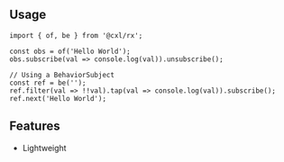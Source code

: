 ## Usage

```
import { of, be } from '@cxl/rx';

const obs = of('Hello World');
obs.subscribe(val => console.log(val)).unsubscribe();

// Using a BehaviorSubject
const ref = be('');
ref.filter(val => !!val).tap(val => console.log(val)).subscribe();
ref.next('Hello World');
```

## Features

-   Lightweight
